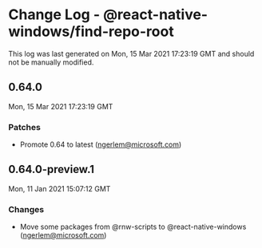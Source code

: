 # Change Log - @react-native-windows/find-repo-root

This log was last generated on Mon, 15 Mar 2021 17:23:19 GMT and should not be manually modified.

<!-- Start content -->

## 0.64.0

Mon, 15 Mar 2021 17:23:19 GMT

### Patches

- Promote 0.64 to latest (ngerlem@microsoft.com)

## 0.64.0-preview.1

Mon, 11 Jan 2021 15:07:12 GMT

### Changes

- Move some packages from @rnw-scripts to @react-native-windows (ngerlem@microsoft.com)
